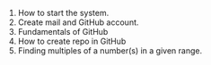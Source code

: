 1. How to start the system.
2. Create mail and GitHub account.
3. Fundamentals of GitHub
4. How to create repo in GitHub
5. Finding multiples of a number(s) in a given range.